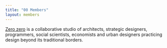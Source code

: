 ```yaml
---
title: "00 Members"
layout: members
---
```


[Zero zero][] is a collaborative studio of architects, strategic designers,
programmers, social scientists, economists and urban designers practicing
design beyond its traditional borders.

[Zero zero]: /
[collaborative studio]: /members/
